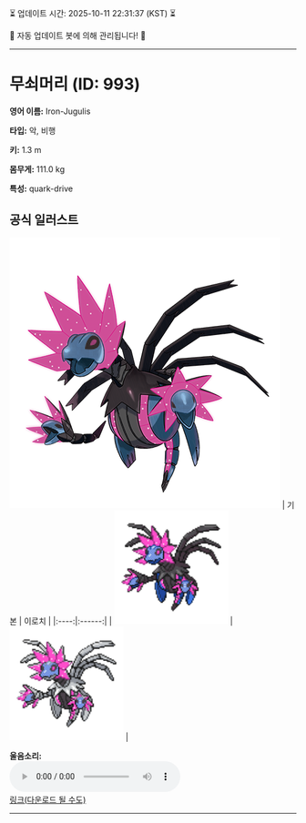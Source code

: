 
⏳ 업데이트 시간: 2025-10-11 22:31:37 (KST) ⏳

🤖 자동 업데이트 봇에 의해 관리됩니다! 🤖

---

# 무쇠머리 (ID: 993)
**영어 이름:** Iron-Jugulis

**타입:** 악, 비행

**키:** 1.3 m

**몸무게:** 111.0 kg

**특성:** quark-drive

## 공식 일러스트
![](https://raw.githubusercontent.com/PokeAPI/sprites/master/sprites/pokemon/other/official-artwork/993.png)
| 기본 | 이로치 |
|:----:|:------:|
| <img src="https://raw.githubusercontent.com/PokeAPI/sprites/master/sprites/pokemon/993.png" width="200"> | <img src="https://raw.githubusercontent.com/PokeAPI/sprites/master/sprites/pokemon/shiny/993.png" width="200"> |

**울음소리:**<br><audio controls src="https://raw.githubusercontent.com/PokeAPI/cries/main/cries/pokemon/latest/993.ogg"></audio><br> [링크(다운로드 될 수도)](https://raw.githubusercontent.com/PokeAPI/cries/main/cries/pokemon/latest/993.ogg)


---
